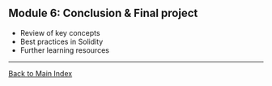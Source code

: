 ## **Module 6: Conclusion & Final project**

- Review of key concepts
- Best practices in Solidity
- Further learning resources

---
[Back to Main Index](index.md)